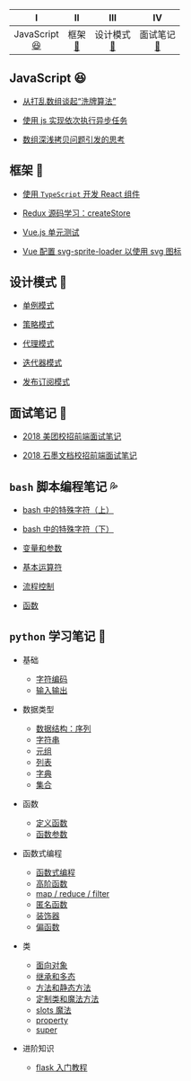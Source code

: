 <!-- ![](https://img.shields.io/badge/update-today-blue.svg) ![](https://img.shields.io/badge/gitbook-making-lightgrey.svg)</br> -->

|                         Ⅰ                          |              Ⅱ               |                 Ⅲ                  |                  Ⅳ                   |
| :------------------------------------------------: | :--------------------------: | :--------------------------------: | :----------------------------------: |
| JavaScript<br>[:satisfied:](#JavaScript-satisfied) | 框架<br>[:tada:](#框架-tada) | 设计模式<br>[:art:](#设计模式-art) | 面试笔记<br>[:memo:](#面试笔记-memo) | `bash` 脚本编程笔记<br>[:sweat_drops:](#`bash` 脚本编程笔记-sweat_drops) | `python`学习笔记<br>[:elephant:](#`python`学习笔记-elephant) |

## JavaScript :satisfied:

- [从打乱数组谈起“洗牌算法”](https://github.com/hyiron/daydayup/issues/17)

- [使用 js 实现依次执行异步任务](https://github.com/hyiron/daydayup/issues/14)

- [数组深浅拷贝问题引发的思考](https://github.com/hyiron/daydayup/issues/1)

## 框架 :tada:

- [使用 `TypeScript` 开发 React 组件](https://github.com/hyiron/daydayup/issues/15)

- [Redux 源码学习：createStore](https://github.com/hyiron/daydayup/issues/8)

- [Vue.js 单元测试](https://github.com/hyiron/daydayup/issues/11)

- [Vue 配置 svg-sprite-loader 以使用 svg 图标](https://github.com/hyiron/daydayup/issues/2)

## 设计模式 :art:

- [单例模式](./design-pattern/docs/singleton.md)

- [策略模式](./design-pattern/docs/strategy.md)

- [代理模式](./design-pattern/docs/proxy.md)

- [迭代器模式](./design-pattern/docs/itetable.md)

- [发布订阅模式](./design-pattern/docs/pubsub.md)

## 面试笔记 :memo:

- [2018 美团校招前端面试笔记](https://github.com/hyiron/daydayup/issues/12)

- [2018 石墨文档校招前端面试笔记](https://github.com/hyiron/daydayup/issues/13)

## `bash` 脚本编程笔记 :sweat_drops:

- [bash 中的特殊字符（上）](./bash-script-programming/special-character/special-character_1.md)

- [bash 中的特殊字符（下）](./bash-script-programming/special-character/special-character_2.md)

- [变量和参数](./bash-script-programming/variable-param/README.md)

- [基本运算符](./bash-script-programming/basic-operator/README.md)

- [流程控制](./bash-script-programming/flow-control/README.md)

- [函数](./bash-script-programming/function/README.md)

## `python` 学习笔记 :elephant:

- 基础

  - [字符编码](./python-learning-note/basic/basic/字符编码.md)
  - [输入输出](./python-learning-note/basic/basic/输入输出.md)

- 数据类型

  - [数据结构：序列](./python-learning-note/basic/dataType/数据结构：序列.md)
  - [字符串](./python-learning-note/basic/dataType/字符串.md)
  - [元组](./python-learning-note/basic/dataType/元组.md)
  - [列表](./python-learning-note/basic/dataType/列表.md)
  - [字典](./python-learning-note/basic/dataType/字典.md)
  - [集合](./python-learning-note/basic/dataType/集合.md)

- 函数

  - [定义函数](./python-learning-note/basic/function/定义函数.md)
  - [函数参数](./python-learning-note/basic/function/函数参数.md)

- 函数式编程

  - [函数式编程](./python-learning-note/basic/functionalProgramming/函数式编程.md)
  - [高阶函数](./python-learning-note/basic/functionalProgramming/高阶函数.md)
  - [map / reduce / filter](./python-learning-note/basic/functionalProgramming/map_reduce_filter.md)
  - [匿名函数](./python-learning-note/basic/functionalProgramming/匿名函数.md)
  - [装饰器](./python-learning-note/basic/functionalProgramming/装饰器.md)
  - [偏函数](./python-learning-note/basic/functionalProgramming/偏函数.md)

- 类

  - [面向对象](./python-learning-note/basic/class/面向对象.md)
  - [继承和多态](./python-learning-note/basic/class/继承和多态.md)
  - [方法和静态方法](./python-learning-note/basic/class/方法和静态方法.md)
  - [定制类和魔法方法](./python-learning-note/basic/class/定制类和魔法方法.md)
  - [slots 魔法](./python-learning-note/basic/class/slots.md)
  - [property](./python-learning-note/basic/class/property.md)
  - [super](./python-learning-note/basic/class/super.md)

- 进阶知识
  - [flask 入门教程](./python-learning-note/advance/flask-demo/README.md)
